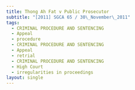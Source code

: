 ```yaml
---
title: Thong Ah Fat v Public Prosecutor
subtitle: "[2011] SGCA 65 / 30\_November\_2011"
tags:
  - CRIMINAL PROCEDURE AND SENTENCING
  - Appeal
  - procedure
  - CRIMINAL PROCEDURE AND SENTENCING
  - Appeal
  - retrial
  - CRIMINAL PROCEDURE AND SENTENCING
  - High Court
  - irregularities in proceedings
layout: single
---
```


